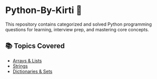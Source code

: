 # Python-By-Kirti 🐍

This repository contains categorized and solved Python programming questions for learning, interview prep, and mastering core concepts.

## 📚 Topics Covered

- [Arrays & Lists](./Arrays%20%26%20Lists/README.md)
- [Strings](./Strings/README.md)
- [Dictionaries & Sets](./Dictionaries&Sets/README.md)

